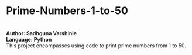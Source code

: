 # Prime-Numbers-1-to-50
<br>
<b>Author: Sadhguna Varshinie</b>
<br>
<b>Language: Python</b>
<br>
This project encompasses using code to print prime numbers from 1 to 50.
